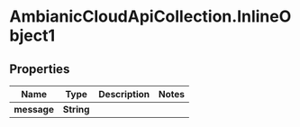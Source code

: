 # AmbianicCloudApiCollection.InlineObject1

## Properties

Name | Type | Description | Notes
------------ | ------------- | ------------- | -------------
**message** | **String** |  | 


